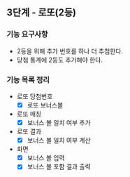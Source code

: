 ## 3단계 - 로또(2등)

### 기능 요구사항
- 2등을 위해 추가 번호를 하나 더 추첨한다.
- 당첨 통계에 2등도 추가해야 한다.

### 기능 목록 정리
- 로또 당첨번호
  - [x] 로또 보너스볼 
- 로또 매칭
  - [x] 보너스 볼 일치 여부 추가
- 로또 결과
  - [x] 보너스 볼 일치 여부 계산
- 화면
   - [x] 보너스 볼 입력
   - [x] 보너스 볼 포함 결과 출력
